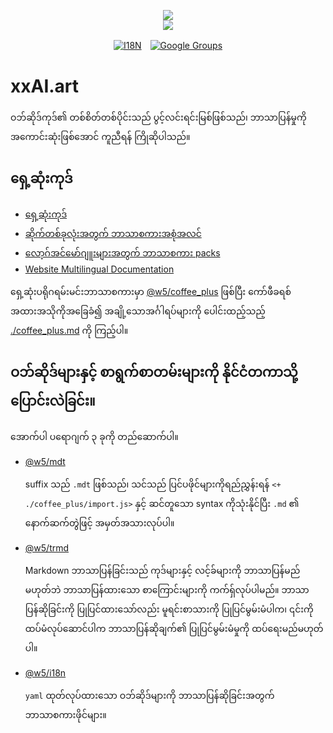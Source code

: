 <p align="center"><a href="https://xxai.art"><img src="https://cdn.jsdelivr.net/gh/xxai-art/doc/logo.svg"/></a><br/><a href="https://xxai.art"><img src="https://cdn.jsdelivr.net/gh/xxai-art/doc/xxai.svg"/></a></p><p align="center"><a href="https://github.com/xxai-art/doc#readme"><img alt="I18N" src="https://cdn.jsdelivr.net/gh/wactax/img/t.svg"/></a>　<a href="https://groups.google.com/u/0/g/xxai-art"><img alt="Google Groups" src="https://cdn.jsdelivr.net/gh/wactax/img/g-groups.svg"/></a></p>

# xxAI.art

ဝဘ်ဆိုဒ်ကုဒ်၏ တစ်စိတ်တစ်ပိုင်းသည် ပွင့်လင်းရင်းမြစ်ဖြစ်သည်၊ ဘာသာပြန်မှုကို အကောင်းဆုံးဖြစ်အောင် ကူညီရန် ကြိုဆိုပါသည်။

## ရှေ့ဆုံးကုဒ်

* [ရှေ့ဆုံးကုဒ်](https://github.com/xxai-art/web)
* [ဆိုက်တစ်ခုလုံးအတွက် ဘာသာစကားအစုံအလင်](https://github.com/xxai-art/web/tree/main/i18n)
* [လော့ဂ်အင်မော်ဂျူးများအတွက် ဘာသာစကား packs](https://github.com/wacpkg/user/tree/main/ui.i18n)
* [Website Multilingual Documentation](https://github.com/xxai-doc)

ရှေ့ဆုံးပရိုဂရမ်းမင်းဘာသာစကားမှာ [@w5/coffee_plus](http://npmjs.com/@w5/coffee_plus) ဖြစ်ပြီး ကော်ဖီခရစ်အထားအသိုကိုအခြေခံ၍ အချို့သောအင်္ဂါရပ်များကို ပေါင်းထည့်သည့် [./coffee_plus.md](./coffee_plus.md) ကို ကြည့်ပါ။

## ဝဘ်ဆိုဒ်များနှင့် စာရွက်စာတမ်းများကို နိုင်ငံတကာသို့ ပြောင်းလဲခြင်း။

အောက်ပါ ပရောဂျက် ၃ ခုကို တည်ဆောက်ပါ။

* [@w5/mdt](https://www.npmjs.com/package/@w5/mdt)

  suffix သည် `.mdt` ဖြစ်သည်၊ သင်သည် ပြင်ပဖိုင်များကိုရည်ညွှန်းရန် `<+ ./coffee_plus/import.js>` နှင့် ဆင်တူသော syntax ကိုသုံးနိုင်ပြီး `.md` ၏ နောက်ဆက်တွဲဖြင့် အမှတ်အသားလုပ်ပါ။

* [@w5/trmd](https://www.npmjs.com/package/@w5/trmd)

  Markdown ဘာသာပြန်ခြင်းသည် ကုဒ်များနှင့် လင့်ခ်များကို ဘာသာပြန်မည်မဟုတ်ဘဲ ဘာသာပြန်ထားသော စာကြောင်းများကို ကက်ရှ်လုပ်ပါမည်။ ဘာသာပြန်ဆိုခြင်းကို ပြုပြင်ထားသော်လည်း မူရင်းစာသားကို ပြုပြင်မွမ်းမံပါက၊ ၎င်းကို ထပ်မံလုပ်ဆောင်ပါက ဘာသာပြန်ဆိုချက်၏ ပြုပြင်မွမ်းမံမှုကို ထပ်ရေးမည်မဟုတ်ပါ။

* [@w5/i18n](https://www.npmjs.com/package/@w5/i18n)

  `yaml` ထုတ်လုပ်ထားသော ဝဘ်ဆိုဒ်များကို ဘာသာပြန်ဆိုခြင်းအတွက် ဘာသာစကားဖိုင်များ။
